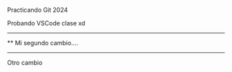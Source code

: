  Practicando Git 2024

 Probando VSCode clase xd

 ***********************
**  Mi segundo cambio....
*************************

Otro cambio